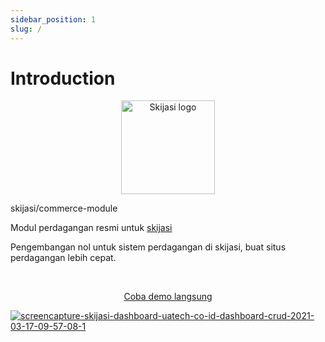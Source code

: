 ```yaml
---
sidebar_position: 1
slug: /
---
```


# Introduction

<p align="center">
  <a href="https://skijasi-docs.uatech.co.id/">
    <img src="img/skijasi-commerce-logo.png" width="150px" alt="Skijasi logo" />  
  </a>
  <p>skijasi/commerce-module</p>
</p>

<p align="left">Modul perdagangan resmi untuk <a href="https://github.com/nadzorservera-croatia/skijasi">skijasi</a></p>
<p align="left">Pengembangan nol untuk sistem perdagangan di skijasi, buat situs perdagangan lebih cepat.</p>
<br />

<p align="center">
  <p align="center"><a href="https://skijasi-demo.uatech.co.id/commerce" target="_blank">Coba demo langsung</a></p>
  <a href="https://skijasi-docs.uatech.co.id/">
    <img src="https://i.ibb.co/mTdhq0T/Screen-Shot-2021-12-08-at-22-47-51.png" alt="screencapture-skijasi-dashboard-uatech-co-id-dashboard-crud-2021-03-17-09-57-08-1" />
  </a>
</p>

